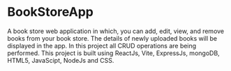 # BookStoreApp
A book store web application in which, you can add, edit, view, and remove books from your book store. The details of newly uploaded books will be displayed in the app. In this project all CRUD operations are being performed. This project is built using ReactJs, Vite, ExpressJs, mongoDB, HTML5, JavaScipt, NodeJs and CSS.
